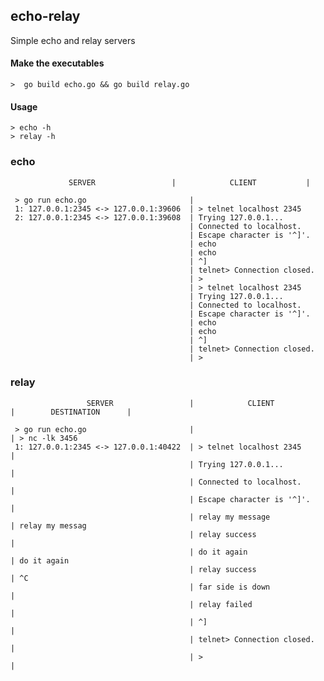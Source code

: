 ## echo-relay

Simple echo and relay servers

#### Make the executables

    >  go build echo.go && go build relay.go

#### Usage

    > echo -h
    > relay -h

### echo

                 SERVER                 |            CLIENT           |

     > go run echo.go                       |
     1: 127.0.0.1:2345 <-> 127.0.0.1:39606  | > telnet localhost 2345
     2: 127.0.0.1:2345 <-> 127.0.0.1:39608  | Trying 127.0.0.1...
                                            | Connected to localhost.
                                            | Escape character is '^]'.
                                            | echo
                                            | echo
                                            | ^]
                                            | telnet> Connection closed.
                                            | >
                                            | > telnet localhost 2345
                                            | Trying 127.0.0.1...
                                            | Connected to localhost.
                                            | Escape character is '^]'.
                                            | echo
                                            | echo
                                            | ^]
                                            | telnet> Connection closed.
                                            | >


### relay

                     SERVER                 |            CLIENT           |        DESTINATION      |

     > go run echo.go                       |                             | > nc -lk 3456
     1: 127.0.0.1:2345 <-> 127.0.0.1:40422  | > telnet localhost 2345     |
                                            | Trying 127.0.0.1...         |
                                            | Connected to localhost.     |
                                            | Escape character is '^]'.   |
                                            | relay my message            | relay my messag
                                            | relay success               |
                                            | do it again                 | do it again
                                            | relay success               | ^C
                                            | far side is down            |
                                            | relay failed                |
                                            | ^]                          |
                                            | telnet> Connection closed.  |
                                            | >                           |

